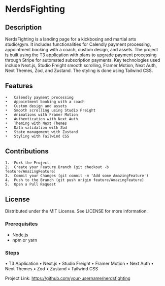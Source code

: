 # NerdsFighting

## Description
NerdsFighting is a landing page for a kickboxing and martial arts studio/gym. It includes functionalities for Calendly payment processing, appointment booking with a coach, custom design, and assets. The project is built using the T3 application with plans to upgrade payment processing through Stripe for automated subscription payments. Key technologies used include Next.js, Studio Freight smooth scrolling, Framer Motion, Next Auth, Next Themes, Zod, and Zustand. The styling is done using Tailwind CSS.

## Features
	•	Calendly payment processing
	•	Appointment booking with a coach
	•	Custom design and assets
	•	Smooth scrolling using Studio Freight
	•	Animations with Framer Motion
	•	Authentication with Next Auth
	•	Theming with Next Themes
	•	Data validation with Zod
	•	State management with Zustand
	•	Styling with Tailwind CSS

## Contributions
	1.	Fork the Project
	2.	Create your Feature Branch (git checkout -b feature/AmazingFeature)
	3.	Commit your Changes (git commit -m 'Add some AmazingFeature')
	4.	Push to the Branch (git push origin feature/AmazingFeature)
	5.	Open a Pull Request

 ## License
 Distributed under the MIT License. See LICENSE for more information.


### Prerequisites
- Node.js
- npm or yarn

### Steps
• T3 Application
• Next.js
• Studio Freight
• Framer Motion
• Next Auth
• Next Themes
• Zod
• Zustand
• Tailwind CSS

Project Link: https://github.com/your-username/nerdsfighting


